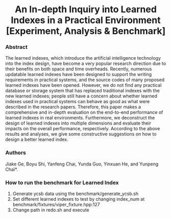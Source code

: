 <h1 align="center">An In-depth Inquiry into Learned Indexes in a Practical Environment [Experiment, Analysis & Benchmark]</h1>

### Abstract
The learned indexes, which introduce the artificial intelligence technology into the index design, have become a very popular research direction due to their benefits on both space and time overheads. Recently, numerous updatable learned indexes have been designed to support the writing requirements in practical systems, and the source codes of many proposed learned indexes have been opened.
However, we do not find any practical database or storage system
that has replaced traditional indexes with the new learned indexes;
people still have a concern about whether learned indexes used in
practical systems can behave as good as what were described in
the research papers. Therefore, this paper makes a comprehensive
and in-depth evaluation on the end-to-end performance of learned
indexes in real environments. Furthermore, we deconstruct the design of learned indexes into multiple dimensions and evaluate their
impacts on the overall performance, respectively. According to the
above results and analyses, we give some constructive suggestions
on how to design a better learned index.

### Authors
Jiake Ge, Boyu Shi, Yanfeng Chai, Yunda Guo, Yinxuan He, and Yunpeng
Chai*. 

### How to run the benchmark for Learned Index
1. Generate ycsb data using the benchmark/generate_ycsb.sh
2. Set different learned indexes to test by changing index_num at benchmark/fixtures/viper_fixture.hpp:127
3. Change path in redo.sh and execute
